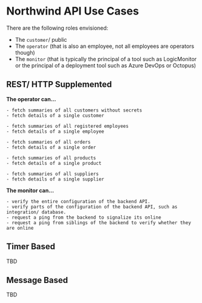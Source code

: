 # Northwind API Use Cases
There are the following roles envisioned:
- The `customer`/ public
- The `operator` (that is also an employee, not all employees are operators though)
- The `monitor` (that is typically the principal of a tool such as LogicMonitor or the principal of a deployment tool such as Azure DevOps or Octopus)

## REST/ HTTP Supplemented
**The operator can...**
```
- fetch summaries of all customers without secrets
- fetch details of a single customer

- fetch summaries of all registered employees 
- fetch details of a single employee
  
- fetch summaries of all orders
- fetch details of a single order

- fetch summaries of all products
- fetch details of a single product

- fetch summaries of all suppliers
- fetch details of a single supplier
```

**The monitor can...** 
```
- verify the entire configuration of the backend API.
- verify parts of the configuration of the backend API, such as integration/ database.
- request a ping from the backend to signalize its online
- request a ping from siblings of the backend to verify whether they are online
```

## Timer Based
TBD

## Message Based
TBD
